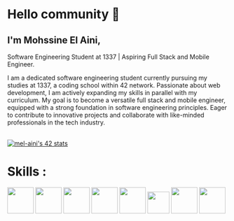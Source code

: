 <div align="left">
  <h1>Hello community 👋</h1>
  <h2>I'm Mohssine El Aini,</h2>
  <p></p>Software Engineering Student at 1337 | Aspiring Full Stack and Mobile Engineer.</p>

  <p>I am a dedicated software engineering student currently pursuing my studies at 1337, a coding school within 42       network. Passionate about web development, I am actively expanding my skills in parallel with my curriculum. My goal is to become a   versatile full stack and mobile engineer, equipped with a strong foundation in software engineering principles. Eager to contribute to innovative projects and collaborate with like-minded professionals in the tech industry.</p>
  <br>
  <a  href="https://github.com/oakoudad/badge42"><img src="https://badge.mediaplus.ma/black/mel-aini" alt="mel-aini's 42 stats" /></a>
  <h1>Skills : </h1>
  <img height="60" src="https://github.com/mel-aini/mel-aini/assets/116949877/fda92260-c155-4b0c-90c8-2aef76d1aa87"></img>
  <img height="60" src="https://github.com/mel-aini/mel-aini/assets/116949877/c2d3244e-0c77-4ccc-9c21-59169f85c738"></img>
  <img height="60" src="https://github.com/mel-aini/mel-aini/assets/116949877/b665cffb-c733-417c-a4a5-e012d965c73c"></img>
  <img height="60" src="https://github.com/mel-aini/mel-aini/assets/116949877/3a6c5c69-1239-48a8-b149-b139199782e7"></img>
  <img height="60" src="https://github.com/mel-aini/mel-aini/assets/116949877/520e1e2f-cae6-4cf5-a059-2b2edd7d2d58"></img>
  <img height="50" src="https://github.com/mel-aini/mel-aini/assets/116949877/d4deccc2-10c5-491c-a141-28765d908895"></img>
  <img height="60" src="https://github.com/mel-aini/mel-aini/assets/116949877/c8dbff51-f50c-43a3-b4a8-f77935a0cc82"></img>
  <img height="60" src="https://github.com/mel-aini/mel-aini/assets/116949877/0f154596-97c8-4714-bd34-5981d39de8d6"></img>
</div>
